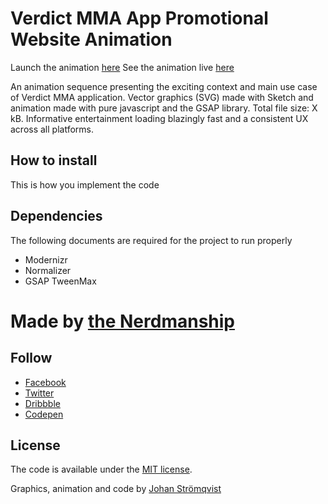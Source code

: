 # Verdict MMA App Promotional Website Animation

Launch the animation [here](https://nerdmanship.github.io/_verdict-module/dist/)
See the animation live [here](https://verdictmma.com/)

An animation sequence presenting the exciting context and main use case of Verdict MMA application.
Vector graphics (SVG) made with Sketch and animation made with pure javascript and the GSAP library.
Total file size: X kB.
Informative entertainment loading blazingly fast and a consistent UX across all platforms.


## How to install

This is how you implement the code


## Dependencies
The following documents are required for the project to run properly

* Modernizr
* Normalizer
* GSAP TweenMax


# Made by [the Nerdmanship](https://nerdmanship.com/)

## Follow

* [Facebook](http://www.facebook.com/nerdmanship)
* [Twitter](http://www.twitter.com/stromqvist)
* [Dribbble](http://www.dribbble.com/nerdmanship)
* [Codepen](http://www.codepen.io/nerdmanship)

## License

The code is available under the [MIT license](LICENSE.txt).

Graphics, animation and code by [Johan Strömqvist](https://www.linkedin.com/in/johanstromqvist)

